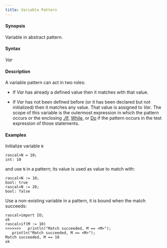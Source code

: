 ```yaml
---
title: Variable Pattern
---
```


#### Synopsis

Variable in abstract pattern.

#### Syntax

_Var_

#### Description

A variable pattern can act in two roles:

* If _Var_ has already a defined value then it matches with that value.

*  If _Var_ has not been defined before (or it has been declared but not initialized) then it matches any value. 
    That value is assigned to _Var_. The scope of this variable is the outermost expression in which the pattern occurs
or the enclosing [./If](../../../Rascal/Statements/If), [While](../../../Rascal/Statements/While), or [Do](../../../Rascal/Statements/Do) if the pattern occurs in the test expression of those statements.

#### Examples

Initialize variable `N`

```rascal-shell 
rascal>N = 10;
int: 10
```
and use `N` in a pattern; its value is used as value to match with:

```rascal-shell ,continue
rascal>N := 10;
bool: true
rascal>N := 20;
bool: false
```
Use a non-existing variable in a pattern, it is bound when the match succeeds:

```rascal-shell ,continue
rascal>import IO;
ok
rascal>if(M := 10)
>>>>>>>   println("Match succeeded, M == <M>");
   println("Match succeeded, M == <M>");
Match succeeded, M == 10
ok
```

